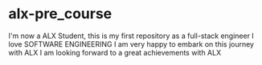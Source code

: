 # alx-pre_course
I'm now a ALX Student, this is my first repository as a full-stack engineer
I love SOFTWARE ENGINEERING
I am very happy to embark on this journey with ALX
I am looking forward to a great achievements with ALX
